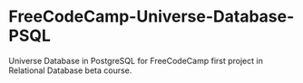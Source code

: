 # FreeCodeCamp-Universe-Database-PSQL
Universe Database in PostgreSQL for FreeCodeCamp first project in Relational Database beta course.
